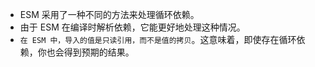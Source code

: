 * ESM 采用了一种不同的方法来处理循环依赖。
* 由于 ESM 在编译时解析依赖，它能更好地处理这种情况。
* `在 ESM 中，导入的值是只读引用，而不是值的拷贝`。这意味着，即使存在循环依赖，你也会得到预期的结果。



